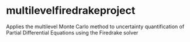 # multilevelfiredrakeproject

Applies the multilevel Monte Carlo method to uncertainty quantification of Partial Differential Equations using the Firedrake solver

